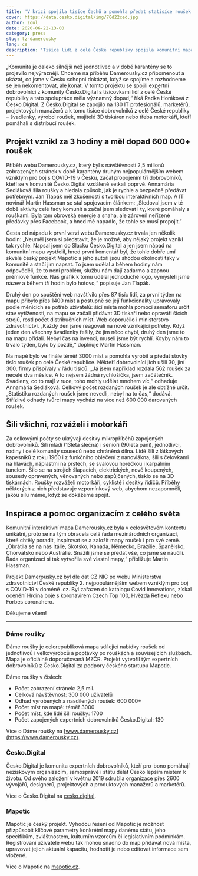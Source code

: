 ```yaml
---
title: 'V krizi spojila tisíce Čechů a pomohla předat statisíce roušek. Celorepubliková mapa roušek se loučí.'
cover: https://data.cesko.digital/img/70d22ced.jpg
author: zoul
date: 2020-06-22-13-00
category: press
slug: tz-damerousky
lang: cs
description: 'Tisíce lidí z celé České republiky spojila komunitní mapa pro sdílení roušek a materiálů Damerousky.cz. V kritické situaci na počátku pandemie ji během několika hodin vytvořili dobrovolníci z komunity Česko.Digital. Pomohla vyrobit a sdílet statisíce ušitých roušek. Nyní se loučí. Svůj účel splnila.'
---
```


„Komunita je daleko silnější než jednotlivec a v době karantény se to projevilo nejvýrazněji. Chceme na příběhu Damerousky.cz připomenout a ukázat, co jsme v Česku schopni dokázat, když se spojíme a rozhodneme se jen nekomentovat, ale konat. V tomto projektu se spojili expertní dobrovolníci z komunity Česko.Digital s tisícovkami lidí z celé České republiky a tato spolupráce měla významný dopad,“ říká Radka Horáková z Česko.Digital. Z Česko.Digital se zapojilo na 130 IT profesionálů, marketérů, projektových manažerů a k tomu tisíce dobrovolníků z celé České republiky – švadlenky, výrobci roušek, majitelé 3D tiskáren nebo třeba motorkáři, kteří pomáhali s distribucí roušek.

## Projekt vznikl za 3 hodiny a měl dopad 600 000+ roušek

Příběh webu Damerousky.cz, který byl s návštěvností 2,5 milionů zobrazených stránek v době karantény druhým nejpopulárnějším webem vzniklým pro boj s COVID-19 v Česku, začal propojením tří dobrovolníků, kteří se v komunitě Česko.Digital vzdáleně setkali poprvé. Annamária Sedláková šila roušky a hledala způsob, jak je rychle a bezpečně předávat potřebným. Jan Tlapák měl zkušenosti s tvorbou interaktivních map. A IT novinář Martin Hassman se stal spojovacím článkem: „Sledoval jsem v té době aktivity celé řady komunit a začal jsem sledovat i ty, které pomáhaly s rouškami. Byla tam obrovská energie a snaha, ale zároveň neřízené předávky přes Facebook, a hned mě napadlo, že tohle se musí propojit.”

Cesta od nápadu k první verzi webu Damerousky.cz trvala jen několik hodin: „Neuměl jsem si představit, že je možné, aby nějaký projekt vznikl tak rychle. Napsal jsem do Slacku Česko.Digital a jen jsem nápad na komunitní mapu vystřelil, hned první komentář byl, že tohle dobře umí skvěle český projekt Mapotic a jeho autoři jsou shodou okolností taky v komunitě a stačí jim napsat. To jsem udělal a během hodiny nám odpověděli, že to není problém, službu nám dají zadarmo a zapnou prémiové funkce. Náš grafik k tomu udělal jednoduché logo, vymysleli jsme název a během tří hodin bylo hotovo,“ popisuje Jan Tlapák.

Druhý den po spuštění web navštívilo přes 87 tisíc lidí, za první týden na mapu přibylo přes 1400 míst a postupně se její funkcionality upravovaly podle měnících se potřeb uživatelů: šicí místa mohla pomocí semaforu určit stav vytíženosti, na mapu se začali přidávat 3D tiskaři nebo opraváři šicích strojů, rostl počet distribučních míst. Web doporučilo i ministerstvo zdravotnictví. „Každý den jsme reagovali na nově vznikající potřeby. Když jeden den všechny švadlenky řešily, že jim něco chybí, druhý den jsme to na mapu přidali. Nebyl čas na invenci, museli jsme být rychlí. Kdyby nám to trvalo týden, bylo by pozdě,“ doplňuje Martin Hassman.

Na mapě bylo ve finále téměř 3000 míst a pomohla vyrobit a předat stovky tisíc roušek po celé České republice. Někteří dobrovolníci jich ušili 30, jiní 300, firmy přispívaly v řádu tisíců. „Já jsem například rozdala 562 roušek za necelé dva měsíce. A to nejsem žádná rychlošička, jsem začátečník. Švadleny, co to mají v ruce, toho mohly udělat mnohem víc,“ odhaduje Annamária Sedláková. Celkový počet rozdaných roušek je ale obtížné určit. „Statistiku rozdaných roušek jsme nevedli, nebyl na to čas,“ dodává. Střízlivé odhady tvůrci mapy vychází na více než 600 000 darovaných roušek.

## Šili všichni, rozváželi i motorkáři

Za celkovými počty se ukrývají desítky mikropříběhů zapojených dobrovolníků. Šili mladí (13letá slečna) i senioři (90letá paní), jednotlivci, rodiny i celé komunity sousedů nebo chráněná dílna. Lidé šili z látkových kapesníků z roku 1960 i z funkčního oblečení z nanovlákna, šili s čelovkami na hlavách, náplastmi na prstech, se svalovou horečkou i karpálním tunelem. Šilo se na strojích šlapacích, elektrických, nově koupených, sousedy opravených, věnovaných nebo zapůjčených, tisklo se na 3D tiskárnách. Roušky rozváželi motorkáři, cyklisté i desítky řidičů. Příběhy některých z nich představuje vzpomínkový web, abychom nezapomněli, jakou sílu máme, když se dokážeme spojit.

## Inspirace a pomoc organizacím z celého světa

Komunitní interaktivní mapa Damerousky.cz byla v celosvětovém kontextu unikátní, proto se na tým obracela celá řada mezinárodních organizací, které chtěly poradit, inspirovat se a založit mapy roušek i pro své země. „Obrátila se na nás Itálie, Skotsko, Kanada, Německo, Brazílie, Španělsko, Chorvatsko nebo Austrálie. Snažili jsme se předat vše, co jsme se naučili. Řada organizací si tak vytvořila své vlastní mapy,“ přibližuje Martin Hassman.

Projekt Damerousky.cz byl dle dat CZ.NIC po webu Ministerstva zdravotnictví České republiky 2. nejpopulárnějším webem vzniklým pro boj s COVID-19 v doméně .cz. Byl zařazen do katalogu Covid Innovations, získal ocenění Hrdina boje s koronavirem Czech Top 100, Hvězda Reflexu nebo Forbes coronahero.

Děkujeme všem!

---

### Dáme roušky

Dáme roušky je celorepubliková mapa sdílející nabídky roušek od jednotlivců i velkovýrobců a poptávky po rouškách a souvisejících službách. Mapa je oficiálně doporučovaná MZČR. Projekt vytvořil tým expertních dobrovolníků z Česko.Digital za podpory českého startupu Mapotic.

Dáme roušky v číslech:

- Počet zobrazení stránek: 2,5 mil.
- Celková návštěvnost: 300 000 uživatelů
- Odhad vyrobených a nasdílených roušek: 600 000+
- Počet míst na mapě: téměř 3000
- Počet míst, kde lidé šili roušky: 1700
- Počet zapojených expertních dobrovolníků Česko.Digital: 130

Více o Dáme roušky na [www.damerousky.cz](https://www.damerousky.cz).

### Česko.Digital

Česko.Digital je komunita expertních dobrovolníků, kteří pro-bono pomáhají neziskovým organizacím, samosprávě i státu dělat Česko lepším místem k životu. Od svého založení v květnu 2019 sdružila organizace přes 2600 vývojářů, designérů, projektových a produktových manažerů a marketérů.

Více o Česko.Digital na [cesko.digital](https://cesko.digital/).

### Mapotic

Mapotic je český projekt. Výhodou řešení od Mapotic je možnost přizpůsobit klíčové parametry konkrétní mapy danému státu, jeho specifikům, zvláštnostem, kulturním vzorcům či legislativním podmínkám.
Registrovaní uživatelé webu tak mohou snadno do map přidávat nová místa, upravovat jejich
aktuální kapacitu, hodnotit je nebo editovat informace sem vložené.

Více o Mapotic na [mapotic.cz](https://www.mapotic.cz).
